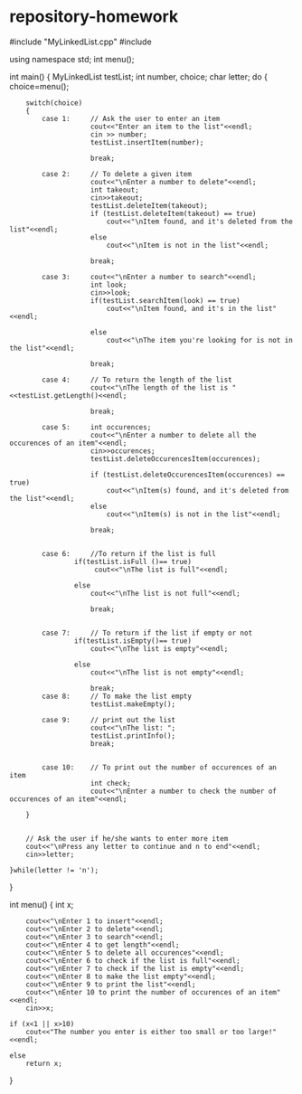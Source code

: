 # repository-homework



#include "MyLinkedList.cpp"
#include <iostream>

using namespace std;
int menu();

int main()
{
    MyLinkedList<int> testList;
    int number, choice;
    char letter;
    do
    {
        choice=menu();

        switch(choice)
        {
            case 1:     // Ask the user to enter an item
                        cout<<"Enter an item to the list"<<endl;
                        cin >> number;
                        testList.insertItem(number);

                        break;

            case 2:     // To delete a given item
                        cout<<"\nEnter a number to delete"<<endl;
                        int takeout;
                        cin>>takeout;
                        testList.deleteItem(takeout);
                        if (testList.deleteItem(takeout) == true)
                            cout<<"\nItem found, and it's deleted from the list"<<endl;
                        else
                            cout<<"\nItem is not in the list"<<endl;

                        break;

            case 3:     cout<<"\nEnter a number to search"<<endl;
                        int look;
                        cin>>look;
                        if(testList.searchItem(look) == true)
                            cout<<"\nItem found, and it's in the list"<<endl;

                        else
                            cout<<"\nThe item you're looking for is not in the list"<<endl;

                        break;

            case 4:     // To return the length of the list
                        cout<<"\nThe length of the list is " <<testList.getLength()<<endl;

                        break;

            case 5:     int occurences;
                        cout<<"\nEnter a number to delete all the occurences of an item"<<endl;
                        cin>>occurences;
                        testList.deleteOccurencesItem(occurences);

                        if (testList.deleteOccurencesItem(occurences) == true)
                            cout<<"\nItem(s) found, and it's deleted from the list"<<endl;
                        else
                            cout<<"\nItem(s) is not in the list"<<endl;

                        break;


            case 6:     //To return if the list is full
                    if(testList.isFull ()== true)
                         cout<<"\nThe list is full"<<endl;

                    else
                        cout<<"\nThe list is not full"<<endl;

                        break;


            case 7:     // To return if the list if empty or not
                    if(testList.isEmpty()== true)
                        cout<<"\nThe list is empty"<<endl;

                    else
                        cout<<"\nThe list is not empty"<<endl;

                        break;
            case 8:     // To make the list empty
                        testList.makeEmpty();

            case 9:     // print out the list
                        cout<<"\nThe list: ";
                        testList.printInfo();
                        break;


            case 10:    // To print out the number of occurences of an item
                        int check;
                        cout<<"\nEnter a number to check the number of occurences of an item"<<endl;            
            
        }


        // Ask the user if he/she wants to enter more item
        cout<<"\nPress any letter to continue and n to end"<<endl;
        cin>>letter;

    }while(letter != 'n');






}

int menu()
{
    int x;

        cout<<"\nEnter 1 to insert"<<endl;
        cout<<"\nEnter 2 to delete"<<endl;
        cout<<"\nEnter 3 to search"<<endl;
        cout<<"\nEnter 4 to get length"<<endl;
        cout<<"\nEnter 5 to delete all occurences"<<endl;
        cout<<"\nEnter 6 to check if the list is full"<<endl;
        cout<<"\nEnter 7 to check if the list is empty"<<endl;
        cout<<"\nEnter 8 to make the list empty"<<endl;
        cout<<"\nEnter 9 to print the list"<<endl;
        cout<<"\nEnter 10 to print the number of occurences of an item"<<endl;
        cin>>x;

    if (x<1 || x>10)
        cout<<"The number you enter is either too small or too large!"<<endl;

    else
        return x;

}
